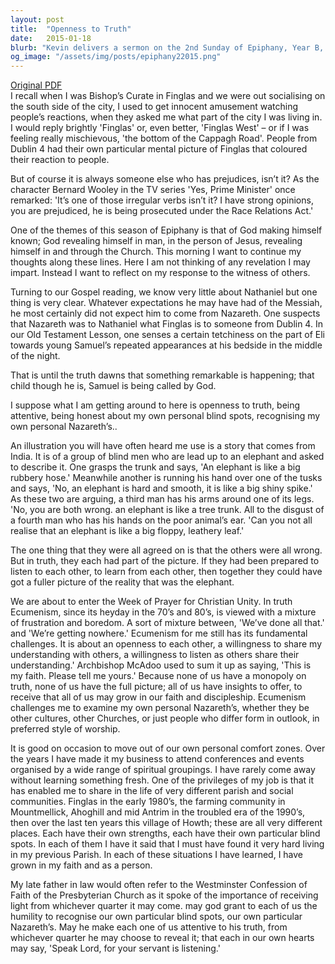 ```yaml
---
layout: post
title:  "Openness to Truth"
date:   2015-01-18
blurb: "Kevin delivers a sermon on the 2nd Sunday of Epiphany, Year B, 2015, focusing on the themes of openness to truth and recognizing personal biases. He uses the story of the blind men and the elephant to illustrate the importance of being receptive to different perspectives. He also discusses the significance of the Week of Prayer for Christian Unity and the need for ecumenism."
og_image: "/assets/img/posts/epiphany22015.png"
---
```

[Original PDF](/assets/pdf/epiphany22015.pdf)    
I recall when I was Bishop’s Curate in Finglas and we were out socialising on the south side of the city, I used to get innocent amusement watching people’s reactions, when they asked me what part of the city I was living in. I would reply brightly 'Finglas' or, even better, 'Finglas West' – or if I was feeling really mischievous, 'the bottom of the Cappagh Road'. People from Dublin 4 had their own particular mental picture of Finglas that coloured their reaction to people.

But of course it is always someone else who has prejudices, isn’t it? As the character Bernard Wooley in the TV series 'Yes, Prime Minister' once remarked: 'It’s one of those irregular verbs isn’t it? I have strong opinions, you are prejudiced, he is being prosecuted under the Race Relations Act.'

One of the themes of this season of Epiphany is that of God making himself known; God revealing himself in man, in the person of Jesus, revealing himself in and through the Church. This morning I want to continue my thoughts along these lines. Here I am not thinking of any revelation I may impart. Instead I want to reflect on my response to the witness of others.

Turning to our Gospel reading, we know very little about Nathaniel but one thing is very clear. Whatever expectations he may have had of the Messiah, he most certainly did not expect him to come from Nazareth. One suspects that Nazareth was to Nathaniel what Finglas is to someone from Dublin 4. In our Old Testament Lesson, one senses a certain tetchiness on the part of Eli towards young Samuel’s repeated appearances at his bedside in the middle of the night.

That is until the truth dawns that something remarkable is happening; that child though he is, Samuel is being called by God.

I suppose what I am getting around to here is openness to truth, being attentive, being honest about my own personal blind spots, recognising my own personal Nazareth’s..

An illustration you will have often heard me use is a story that comes from India. It is of a group of blind men who are lead up to an elephant and asked to describe it. One grasps the trunk and says, 'An elephant is like a big rubbery hose.' Meanwhile another is running his hand over one of the tusks and says, 'No, an elephant is hard and smooth, it is like a big shiny spike.' As these two are arguing, a third man has his arms around one of its legs. 'No, you are both wrong. an elephant is like a tree trunk. All to the disgust of a fourth man who has his hands on the poor animal’s ear. 'Can you not all realise that an elephant is like a big floppy, leathery leaf.'

The one thing that they were all agreed on is that the others were all wrong. But in truth, they each had part of the picture. If they had been prepared to listen to each other, to learn from each other, then together they could have got a fuller picture of the reality that was the elephant.

We are about to enter the Week of Prayer for Christian Unity. In truth Ecumenism, since its heyday in the 70’s and 80’s, is viewed with a mixture of frustration and boredom. A sort of mixture between, 'We’ve done all that.' and 'We’re getting nowhere.' Ecumenism for me still has its fundamental challenges. It is about an openness to each other, a willingness to share my understanding with others, a willingness to listen as others share their understanding.' Archbishop McAdoo used to sum it up as saying, 'This is my faith. Please tell me yours.' Because none of us have a monopoly on truth, none of us have the full picture; all of us have insights to offer, to receive that all of us may grow in our faith and discipleship. Ecumenism challenges me to examine my own personal Nazareth’s, whether they be other cultures, other Churches, or just people who differ form in outlook, in preferred style of worship.

It is good on occasion to move out of our own personal comfort zones. Over the years I have made it my business to attend conferences and events organised by a wide range of spiritual groupings. I have rarely come away without learning something fresh. One of the privileges of my job is that it has enabled me to share in the life of very different parish and social communities. Finglas in the early 1980’s, the farming community in Mountmellick, Ahoghill and mid Antrim in the troubled era of the 1990’s, then over the last ten years this village of Howth; these are all very different places. Each have their own strengths, each have their own particular blind spots. In each of them I have it said that I must have found it very hard living in my previous Parish. In each of these situations I have learned, I have grown in my faith and as a person.

My late father in law would often refer to the Westminster Confession of Faith of the Presbyterian Church as it spoke of the importance of receiving light from whichever quarter it may come. may god grant to each of us the humility to recognise our own particular blind spots, our own particular Nazareth’s. May he make each one of us attentive to his truth, from whichever quarter he may choose to reveal it; that each in our own hearts may say, 'Speak Lord, for your servant is listening.'
